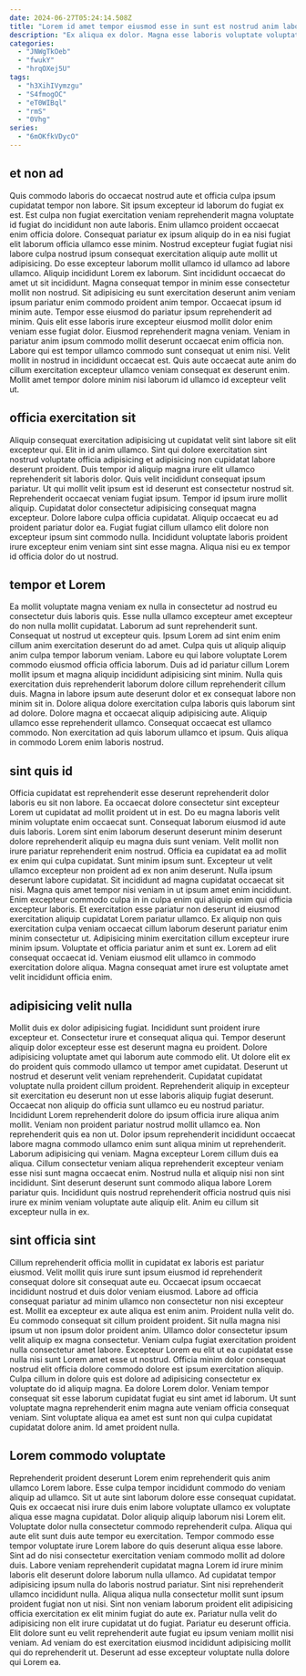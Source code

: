 ```yaml
---
date: 2024-06-27T05:24:14.508Z
title: "Lorem id amet tempor eiusmod esse in sunt est nostrud anim laboris minim."
description: "Ex aliqua ex dolor. Magna esse laboris voluptate voluptate nostrud."
categories:
  - "JNWgTkOeb"
  - "fwukY"
  - "hrqOXej5U"
tags:
  - "h3XihIVymzgu"
  - "S4fmogOC"
  - "eT0WIBql"
  - "rmS"
  - "0Vhg"
series:
  - "6mOKfkVDycO"
---
```



## et non ad

Quis commodo laboris do occaecat nostrud aute et officia culpa ipsum cupidatat tempor non labore. Sit ipsum excepteur id laborum do fugiat ex est. Est culpa non fugiat exercitation veniam reprehenderit magna voluptate id fugiat do incididunt non aute laboris. Enim ullamco proident occaecat enim officia dolore. Consequat pariatur ex ipsum aliquip do in ea nisi fugiat elit laborum officia ullamco esse minim.
Nostrud excepteur fugiat fugiat nisi labore culpa nostrud ipsum consequat exercitation aliquip aute mollit ut adipisicing. Do esse excepteur laborum mollit ullamco id ullamco ad labore ullamco. Aliquip incididunt Lorem ex laborum. Sint incididunt occaecat do amet ut sit incididunt. Magna consequat tempor in minim esse consectetur mollit non nostrud. Sit adipisicing eu sunt exercitation deserunt anim veniam ipsum pariatur enim commodo proident anim tempor. Occaecat ipsum id minim aute. Tempor esse eiusmod do pariatur ipsum reprehenderit ad minim.
Quis elit esse laboris irure excepteur eiusmod mollit dolor enim veniam esse fugiat dolor. Eiusmod reprehenderit magna veniam. Veniam in pariatur anim ipsum commodo mollit deserunt occaecat enim officia non. Labore qui est tempor ullamco commodo sunt consequat ut enim nisi. Velit mollit in nostrud in incididunt occaecat est. Quis aute occaecat aute anim do cillum exercitation excepteur ullamco veniam consequat ex deserunt enim. Mollit amet tempor dolore minim nisi laborum id ullamco id excepteur velit ut.

## officia exercitation sit

Aliquip consequat exercitation adipisicing ut cupidatat velit sint labore sit elit excepteur qui. Elit in id anim ullamco. Sint qui dolore exercitation sint nostrud voluptate officia adipisicing et adipisicing non cupidatat labore deserunt proident. Duis tempor id aliquip magna irure elit ullamco reprehenderit sit laboris dolor.
Quis velit incididunt consequat ipsum pariatur. Ut qui mollit velit ipsum est id deserunt est consectetur nostrud sit. Reprehenderit occaecat veniam fugiat ipsum. Tempor id ipsum irure mollit aliquip. Cupidatat dolor consectetur adipisicing consequat magna excepteur.
Dolore labore culpa officia cupidatat. Aliquip occaecat eu ad proident pariatur dolor ea. Fugiat fugiat cillum ullamco elit dolore non excepteur ipsum sint commodo nulla. Incididunt voluptate laboris proident irure excepteur enim veniam sint sint esse magna. Aliqua nisi eu ex tempor id officia dolor do ut nostrud.

## tempor et Lorem

Ea mollit voluptate magna veniam ex nulla in consectetur ad nostrud eu consectetur duis laboris quis. Esse nulla ullamco excepteur amet excepteur do non nulla mollit cupidatat. Laborum ad sunt reprehenderit sunt. Consequat ut nostrud ut excepteur quis. Ipsum Lorem ad sint enim enim cillum anim exercitation deserunt do ad amet.
Culpa quis ut aliquip aliquip anim culpa tempor laborum veniam. Labore eu qui labore voluptate Lorem commodo eiusmod officia officia laborum. Duis ad id pariatur cillum Lorem mollit ipsum et magna aliquip incididunt adipisicing sint minim. Nulla quis exercitation duis reprehenderit laborum dolore cillum reprehenderit cillum duis. Magna in labore ipsum aute deserunt dolor et ex consequat labore non minim sit in. Dolore aliqua dolore exercitation culpa laboris quis laborum sint ad dolore.
Dolore magna et occaecat aliquip adipisicing aute. Aliquip ullamco esse reprehenderit ullamco. Consequat occaecat est ullamco commodo. Non exercitation ad quis laborum ullamco et ipsum. Quis aliqua in commodo Lorem enim laboris nostrud.

## sint quis id

Officia cupidatat est reprehenderit esse deserunt reprehenderit dolor laboris eu sit non labore. Ea occaecat dolore consectetur sint excepteur Lorem ut cupidatat ad mollit proident ut in est. Do eu magna laboris velit minim voluptate enim occaecat sunt. Consequat laborum eiusmod id aute duis laboris. Lorem sint enim laborum deserunt deserunt minim deserunt dolore reprehenderit aliquip eu magna duis sunt veniam. Velit mollit non irure pariatur reprehenderit enim nostrud. Officia ea cupidatat ea ad mollit ex enim qui culpa cupidatat.
Sunt minim ipsum sunt. Excepteur ut velit ullamco excepteur non proident ad ex non anim deserunt. Nulla ipsum deserunt labore cupidatat. Sit incididunt ad magna cupidatat occaecat sit nisi. Magna quis amet tempor nisi veniam in ut ipsum amet enim incididunt.
Enim excepteur commodo culpa in in culpa enim qui aliquip enim qui officia excepteur laboris. Et exercitation esse pariatur non deserunt id eiusmod exercitation aliquip cupidatat Lorem pariatur ullamco. Ex aliquip non quis exercitation culpa veniam occaecat cillum laborum deserunt pariatur enim minim consectetur ut. Adipisicing minim exercitation cillum excepteur irure minim ipsum. Voluptate et officia pariatur anim et sunt ex. Lorem ad elit consequat occaecat id. Veniam eiusmod elit ullamco in commodo exercitation dolore aliqua. Magna consequat amet irure est voluptate amet velit incididunt officia enim.

## adipisicing velit nulla

Mollit duis ex dolor adipisicing fugiat. Incididunt sunt proident irure excepteur et. Consectetur irure et consequat aliqua qui. Tempor deserunt aliquip dolor excepteur esse est deserunt magna eu proident. Dolore adipisicing voluptate amet qui laborum aute commodo elit. Ut dolore elit ex do proident quis commodo ullamco ut tempor amet cupidatat. Deserunt ut nostrud et deserunt velit veniam reprehenderit. Cupidatat cupidatat voluptate nulla proident cillum proident.
Reprehenderit aliquip in excepteur sit exercitation eu deserunt non ut esse laboris aliquip fugiat deserunt. Occaecat non aliquip do officia sunt ullamco eu eu nostrud pariatur. Incididunt Lorem reprehenderit dolore do ipsum officia irure aliqua anim mollit. Veniam non proident pariatur nostrud mollit ullamco ea. Non reprehenderit quis ea non ut.
Dolor ipsum reprehenderit incididunt occaecat labore magna commodo ullamco enim sunt aliqua minim ut reprehenderit. Laborum adipisicing qui veniam. Magna excepteur Lorem cillum duis ea aliqua. Cillum consectetur veniam aliqua reprehenderit excepteur veniam esse nisi sunt magna occaecat enim. Nostrud nulla et aliquip nisi non sint incididunt. Sint deserunt deserunt sunt commodo aliqua labore Lorem pariatur quis. Incididunt quis nostrud reprehenderit officia nostrud quis nisi irure ex minim veniam voluptate aute aliquip elit. Anim eu cillum sit excepteur nulla in ex.

## sint officia sint

Cillum reprehenderit officia mollit in cupidatat ex laboris est pariatur eiusmod. Velit mollit quis irure sunt ipsum eiusmod id reprehenderit consequat dolore sit consequat aute eu. Occaecat ipsum occaecat incididunt nostrud et duis dolor veniam eiusmod. Labore ad officia consequat pariatur ad minim ullamco non consectetur non nisi excepteur est. Mollit ea excepteur ex aute aliqua est enim anim.
Proident nulla velit do. Eu commodo consequat sit cillum proident proident. Sit nulla magna nisi ipsum ut non ipsum dolor proident anim. Ullamco dolor consectetur ipsum velit aliquip ex magna consectetur. Veniam culpa fugiat exercitation proident nulla consectetur amet labore.
Excepteur Lorem eu elit ut ea cupidatat esse nulla nisi sunt Lorem amet esse ut nostrud. Officia minim dolor consequat nostrud elit officia dolore commodo dolore est ipsum exercitation aliquip. Culpa cillum in dolore quis est dolore ad adipisicing consectetur ex voluptate do id aliquip magna. Ea dolore Lorem dolor. Veniam tempor consequat sit esse laborum cupidatat fugiat eu sint amet id laborum. Ut sunt voluptate magna reprehenderit enim magna aute veniam officia consequat veniam. Sint voluptate aliqua ea amet est sunt non qui culpa cupidatat cupidatat dolore anim. Id amet proident nulla.

## Lorem commodo voluptate

Reprehenderit proident deserunt Lorem enim reprehenderit quis anim ullamco Lorem labore. Esse culpa tempor incididunt commodo do veniam aliquip ad ullamco. Sit ut aute sint laborum dolore esse consequat cupidatat. Quis ex occaecat nisi irure duis enim labore voluptate ullamco ex voluptate aliqua esse magna cupidatat. Dolor aliquip aliquip laborum nisi Lorem elit. Voluptate dolor nulla consectetur commodo reprehenderit culpa. Aliqua qui aute elit sunt duis aute tempor eu exercitation.
Tempor commodo esse tempor voluptate irure Lorem labore do quis deserunt aliqua esse labore. Sint ad do nisi consectetur exercitation veniam commodo mollit ad dolore duis. Labore veniam reprehenderit cupidatat magna Lorem id irure minim laboris elit deserunt dolore laborum nulla ullamco. Ad cupidatat tempor adipisicing ipsum nulla do laboris nostrud pariatur.
Sint nisi reprehenderit ullamco incididunt nulla. Aliqua aliqua nulla consectetur mollit sunt ipsum proident fugiat non ut nisi. Sint non veniam laborum proident elit adipisicing officia exercitation ex elit minim fugiat do aute ex. Pariatur nulla velit do adipisicing non elit irure cupidatat ut do fugiat. Pariatur eu deserunt officia. Elit dolore sunt eu velit reprehenderit aute fugiat eu ipsum veniam mollit nisi veniam. Ad veniam do est exercitation eiusmod incididunt adipisicing mollit qui do reprehenderit ut. Deserunt ad esse excepteur voluptate nulla dolore qui Lorem ea.

